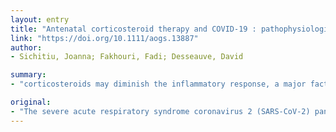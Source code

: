 ```yaml
---
layout: entry
title: "Antenatal corticosteroid therapy and COVID-19 : pathophysiological considerations"
link: "https://doi.org/10.1111/aogs.13887"
author:
- Sichitiu, Joanna; Fakhouri, Fadi; Desseauve, David

summary:
- "corticosteroids may diminish the inflammatory response, a major factor for lung damage and acute respiratory distress syndrome in viral respiratory tract infection. Corticosteroid therapy in severe acute respiratory syndrome coronavirus and Middle East respiratory syndrome. Some patients with COVID-19 exhibit biphasic disease evolution with mild presentation followed by a secondary respiratory deterioration due to a cytokine storm, despite decreasing viral load."

original:
- "The severe acute respiratory syndrome coronavirus 2 (SARS-CoV-2) pandemic has presented many challenges in healthcare, including obstetrics. Therefore, we read with great interest the special editorial published in the AOGS regarding clinical recommendations for the management of coronavirus disease 2019 (COVID-19) in pregnant women.(1) As illustrated by the authors, the usefulness and safety of corticosteroids as an adjuvant therapy for COVID-19 pneumonia remains controversial. Corticosteroids may diminish the inflammatory response, a major factor for lung damage and acute respiratory distress syndrome in viral respiratory tract infection. However, previous studies on corticosteroid therapy in severe acute respiratory syndrome coronavirus and Middle East respiratory syndrome coronavirus illustrated delayed viral clearance, with no survival benefit and perhaps even adverse outcomes.(2) Some patients with COVID-19 exhibit biphasic disease evolution with a mild presentation followed by a secondary respiratory deterioration due to a cytokine storm, despite decreasing viral load.(2) Therefore, timing of corticosteroid therapy might be particularly consequential, with early administration reducing inflammatory response and viral clearance during the initial phase."
---
```


